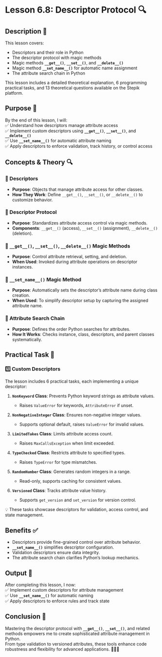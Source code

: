 # Lesson 6.8: Descriptor Protocol 🔍

## Description 📝

This lesson covers:

-   Descriptors and their role in Python
-   The descriptor protocol with magic methods
-   Magic methods **`__get__()`**, **`__set__()`**, and **`__delete__()`**
-   Magic method **`__set_name__()`** for automatic name assignment
-   The attribute search chain in Python

This lesson includes a detailed theoretical explanation, 6 programming practical tasks, and 13 theoretical questions available on the Stepik platform.

## Purpose 🎯

By the end of this lesson, I will:  
✅ Understand how descriptors manage attribute access  
✅ Implement custom descriptors using **`__get__()`**, **`__set__()`**, and **`__delete__()`**  
✅ Use **`__set_name__()`** for automatic attribute naming  
✅ Apply descriptors to enforce validation, track history, or control access

## Concepts & Theory 🔍

### 🔹 Descriptors

-   **Purpose**: Objects that manage attribute access for other classes.
-   **How They Work**: Define `__get__()`, `__set__()`, or `__delete__()` to customize behavior.

### 🔹 Descriptor Protocol

-   **Purpose**: Standardizes attribute access control via magic methods.
-   **Components**: `__get__()` (access), `__set__()` (assignment), `__delete__()` (deletion).

### 🔹 **`__get__()`**, **`__set__()`**, **`__delete__()`** Magic Methods

-   **Purpose**: Control attribute retrieval, setting, and deletion.
-   **When Used**: Invoked during attribute operations on descriptor instances.

### 🔹 **`__set_name__()`** Magic Method

-   **Purpose**: Automatically sets the descriptor’s attribute name during class creation.
-   **When Used**: To simplify descriptor setup by capturing the assigned attribute name.

### 🔹 Attribute Search Chain

-   **Purpose**: Defines the order Python searches for attributes.
-   **How It Works**: Checks instance, class, descriptors, and parent classes systematically.

## Practical Task 🧪

### 1️⃣ **Custom Descriptors**

The lesson includes 6 practical tasks, each implementing a unique descriptor:

1. **`NonKeyword` Class**: Prevents Python keyword strings as attribute values.

    - Raises `ValueError` for keywords, `AttributeError` if unset.

2. **`NonNegativeInteger` Class**: Ensures non-negative integer values.

    - Supports optional default, raises `ValueError` for invalid values.

3. **`LimitedTakes` Class**: Limits attribute access count.

    - Raises `MaxCallsException` when limit exceeded.

4. **`TypeChecked` Class**: Restricts attribute to specified types.

    - Raises `TypeError` for type mismatches.

5. **`RandomNumber` Class**: Generates random integers in a range.

    - Read-only, supports caching for consistent values.

6. **`Versioned` Class**: Tracks attribute value history.
    - Supports `get_version` and `set_version` for version control.

💡 These tasks showcase descriptors for validation, access control, and state management.

## Benefits ✅

-   Descriptors provide fine-grained control over attribute behavior.
-   **`__set_name__()`** simplifies descriptor configuration.
-   Validation descriptors ensure data integrity.
-   The attribute search chain clarifies Python’s lookup mechanics.

## Output 📜

After completing this lesson, I now:  
✅ Implement custom descriptors for attribute management  
✅ Use **`__set_name__()`** for automatic naming  
✅ Apply descriptors to enforce rules and track state

## Conclusion 🚀

Mastering the descriptor protocol with **`__get__()`**, **`__set__()`**, and related methods empowers me to create sophisticated attribute management in Python.  
From type validation to versioned attributes, these tools enhance code robustness and flexibility for advanced applications. 🧑‍💻✨
